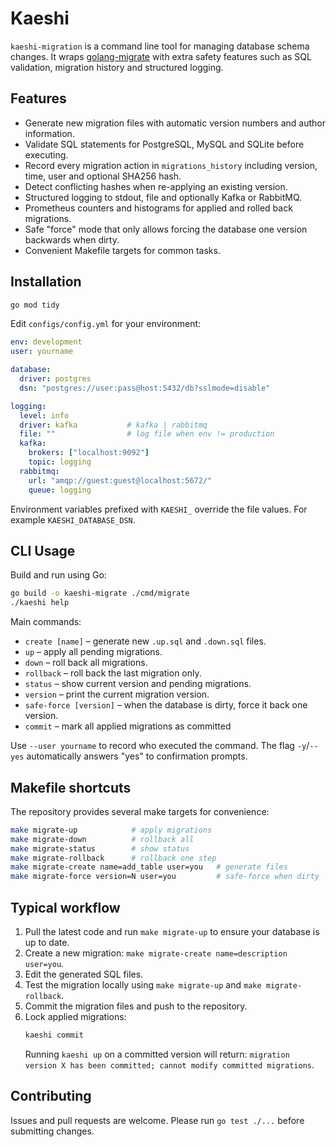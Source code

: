# Kaeshi

`kaeshi-migration` is a command line tool for managing database schema changes. It wraps [golang-migrate](https://github.com/golang-migrate/migrate) with extra safety features such as SQL validation, migration history and structured logging.

## Features

- Generate new migration files with automatic version numbers and author information.
- Validate SQL statements for PostgreSQL, MySQL and SQLite before executing.
- Record every migration action in `migrations_history` including version, time, user and optional SHA256 hash.
- Detect conflicting hashes when re-applying an existing version.
- Structured logging to stdout, file and optionally Kafka or RabbitMQ.
- Prometheus counters and histograms for applied and rolled back migrations.
- Safe "force" mode that only allows forcing the database one version backwards when dirty.
- Convenient Makefile targets for common tasks.

## Installation

```bash
go mod tidy
```

Edit `configs/config.yml` for your environment:

```yaml
env: development
user: yourname

database:
  driver: postgres
  dsn: "postgres://user:pass@host:5432/db?sslmode=disable"

logging:
  level: info
  driver: kafka           # kafka | rabbitmq
  file: ""                # log file when env != production
  kafka:
    brokers: ["localhost:9092"]
    topic: logging
  rabbitmq:
    url: "amqp://guest:guest@localhost:5672/"
    queue: logging
```

Environment variables prefixed with `KAESHI_` override the file values. For example `KAESHI_DATABASE_DSN`.

## CLI Usage

Build and run using Go:

```bash
go build -o kaeshi-migrate ./cmd/migrate
./kaeshi help
```

Main commands:

- `create [name]` – generate new `.up.sql` and `.down.sql` files.
- `up` – apply all pending migrations.
- `down` – roll back all migrations.
- `rollback` – roll back the last migration only.
- `status` – show current version and pending migrations.
- `version` – print the current migration version.
- `safe-force [version]` – when the database is dirty, force it back one version.
- `commit` – mark all applied migrations as committed

Use `--user yourname` to record who executed the command. The flag `-y`/`--yes` automatically answers "yes" to confirmation prompts.

## Makefile shortcuts

The repository provides several make targets for convenience:

```bash
make migrate-up            # apply migrations
make migrate-down          # rollback all
make migrate-status        # show status
make migrate-rollback      # rollback one step
make migrate-create name=add_table user=you   # generate files
make migrate-force version=N user=you         # safe-force when dirty
```

## Typical workflow

1. Pull the latest code and run `make migrate-up` to ensure your database is up to date.
2. Create a new migration: `make migrate-create name=description user=you`.
3. Edit the generated SQL files.
4. Test the migration locally using `make migrate-up` and `make migrate-rollback`.
5. Commit the migration files and push to the repository.
6. Lock applied migrations:
   ```bash
   kaeshi commit
   ```
   Running `kaeshi up` on a committed version will return:
   `migration version X has been committed; cannot modify committed migrations`.

## Contributing

Issues and pull requests are welcome. Please run `go test ./...` before submitting changes.


